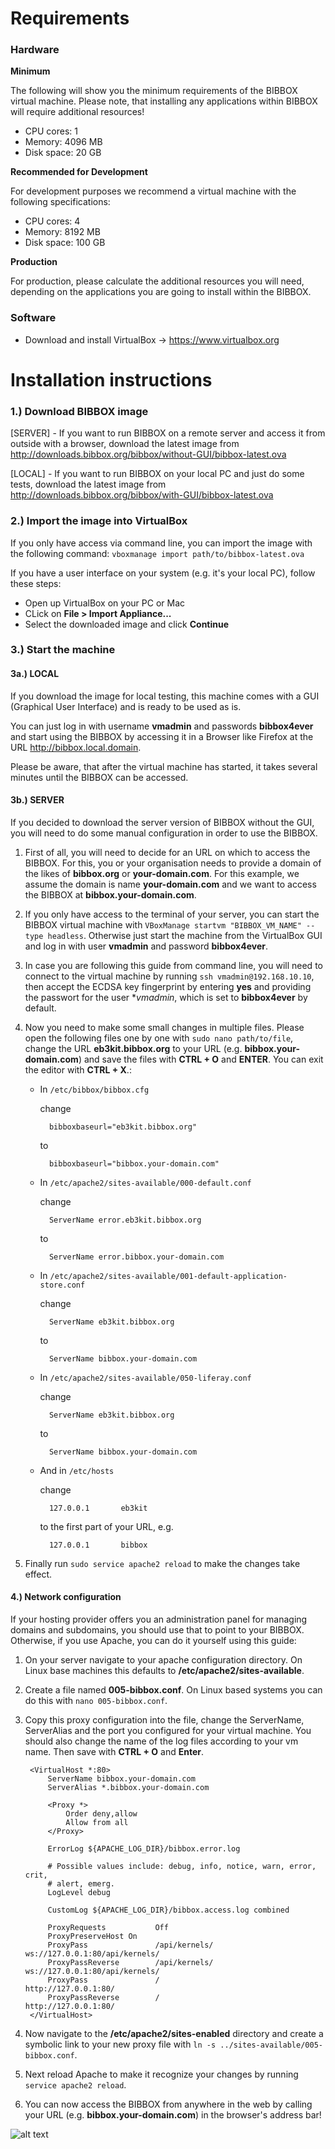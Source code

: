 # Requirements

### Hardware

**Minimum**

The following will show you the minimum requirements of the BIBBOX virtual machine. Please note, that installing any applications within BIBBOX will require additional resources!

* CPU cores: 1
* Memory: 4096 MB
* Disk space: 20 GB

**Recommended for Development**

For development purposes we recommend a virtual machine with the following specifications:

* CPU cores: 4
* Memory: 8192 MB
* Disk space: 100 GB

**Production**

For production, please calculate the additional resources you will need, depending on the applications you are going to install within the BIBBOX.


### Software

* Download and install VirtualBox -> <https://www.virtualbox.org>

# Installation instructions

### 1.) Download BIBBOX image

[SERVER] - If you want to run BIBBOX on a remote server and access it from outside with a browser, download the latest image from <http://downloads.bibbox.org/bibbox/without-GUI/bibbox-latest.ova>

[LOCAL] - If you want to run BIBBOX on your local PC and just do some tests, download the latest image from <http://downloads.bibbox.org/bibbox/with-GUI/bibbox-latest.ova>

### 2.) Import the image into VirtualBox

If you only have access via command line, you can import the image with the following command:
```vboxmanage import path/to/bibbox-latest.ova```

If you have a user interface on your system (e.g. it's your local PC), follow these steps:

* Open up VirtualBox on your PC or Mac
* CLick on **File > Import Appliance...**
* Select the downloaded image and click **Continue**

### 3.) Start the machine

#### 3a.) LOCAL

If you download the image for local testing, this machine comes with a GUI (Graphical User Interface) and is ready 
to be used as is.

You can just log in with username **vmadmin** and passwords **bibbox4ever** and start using the BIBBOX by accessing 
it in a Browser like Firefox at the URL <http://bibbox.local.domain>.

Please be aware, that after the virtual machine has started, it takes several minutes until the BIBBOX can be accessed.

#### 3b.) SERVER

If you decided to download the server version of BIBBOX without the GUI, you will need to do some manual configuration in order to use the BIBBOX.

1. First of all, you will need to decide for an URL on which to access the BIBBOX. For this, you or your organisation needs to provide a domain of the likes of **bibbox.org** or **your-domain.com**. For this example, we assume the domain is name **your-domain.com** and we want to access the BIBBOX at **bibbox.your-domain.com**.
2. If you only have access to the terminal of your server, you can start the BIBBOX virtual machine with `VBoxManage startvm "BIBBOX_VM_NAME" --type headless`. Otherwise just start the machine from the VirtualBox GUI and log in with user **vmadmin** and password **bibbox4ever**.
3. In case you are following this guide from command line, you will need to connect to the virtual machine by running `ssh vmadmin@192.168.10.10`, then accept the ECDSA key fingerprint by entering **yes** and providing the passwort for the user **vmadmin*, which is set to **bibbox4ever** by default.
4. Now you need to make some small changes in multiple files. Please open the following files one by one with `sudo nano path/to/file`, change the URL **eb3kit.bibbox.org** to your URL (e.g. **bibbox.your-domain.com**) and save the files with **CTRL + O** and **ENTER**. You can exit the editor with **CTRL + X**.:

    * In `/etc/bibbox/bibbox.cfg`
    
        change
    
            bibboxbaseurl="eb3kit.bibbox.org"
            
        to
        
            bibboxbaseurl="bibbox.your-domain.com"
            
    * In `/etc/apache2/sites-available/000-default.conf`
    
        change
    
            ServerName error.eb3kit.bibbox.org
            
        to
        
            ServerName error.bibbox.your-domain.com
            
    * In `/etc/apache2/sites-available/001-default-application-store.conf`
    
        change
    
            ServerName eb3kit.bibbox.org
            
        to
        
            ServerName bibbox.your-domain.com
            
    * In `/etc/apache2/sites-available/050-liferay.conf`
    
        change
    
            ServerName eb3kit.bibbox.org
            
        to
        
            ServerName bibbox.your-domain.com
            
    * And in `/etc/hosts`
    
        change
    
            127.0.0.1       eb3kit
            
        to the first part of your URL, e.g.
        
            127.0.0.1       bibbox
            
5. Finally run `sudo service apache2 reload` to make the changes take effect.

#### 4.) Network configuration

If your hosting provider offers you an administration panel for managing domains and subdomains, you should use that to point to your BIBBOX. Otherwise, if you use Apache, you can do it yourself using this guide:

1. On your server navigate to your apache configuration directory. On Linux base machines this defaults to **/etc/apache2/sites-available**.
2. Create a file named **005-bibbox.conf**. On Linux based systems you can do this with `nano 005-bibbox.conf`.
4. Copy this proxy configuration into the file, change the ServerName, ServerAlias and the port you configured for your virtual machine. You should also change the name of the log files according to your vm name. Then save with **CTRL + O** and **Enter**.

        <VirtualHost *:80>
            ServerName bibbox.your-domain.com
            ServerAlias *.bibbox.your-domain.com

            <Proxy *>
                Order deny,allow
                Allow from all
            </Proxy>

            ErrorLog ${APACHE_LOG_DIR}/bibbox.error.log

            # Possible values include: debug, info, notice, warn, error, crit,
            # alert, emerg.
            LogLevel debug

            CustomLog ${APACHE_LOG_DIR}/bibbox.access.log combined

            ProxyRequests           Off
            ProxyPreserveHost On
            ProxyPass               /api/kernels/       ws://127.0.0.1:80/api/kernels/
            ProxyPassReverse        /api/kernels/       ws://127.0.0.1:80/api/kernels/
            ProxyPass               /       	        http://127.0.0.1:80/
            ProxyPassReverse        /       	        http://127.0.0.1:80/
        </VirtualHost>

5. Now navigate to the **/etc/apache2/sites-enabled** directory and create a symbolic link to your new proxy file with `ln -s ../sites-available/005-bibbox.conf`. 
6. Next reload Apache to make it recognize your changes by running `service apache2 reload`.
7. You can now access the BIBBOX from anywhere in the web by calling your URL (e.g. **bibbox.your-domain.com**) in the browser's address bar!

![alt text](images/installation/bibbox.jpg "Welcome to BIBBOX")
